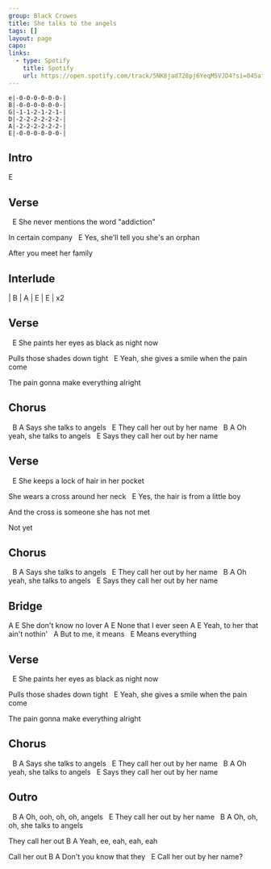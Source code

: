 ```yaml
---
group: Black Crowes
title: She talks to the angels
tags: []
layout: page
capo: 
links: 
  - type: Spotify
    title: Spotify
    url: https://open.spotify.com/track/5NK8jad728pj6YeqM5VJD4?si=045af399c9f84641
---
```


```
e|-0-0-0-0-0-0-|
B|-0-0-0-0-0-0-|
G|-1-1-2-1-2-1-|
D|-2-2-2-2-2-2-|
A|-2-2-2-2-2-2-|
E|-0-0-0-0-0-0-|
```

## Intro
E

## Verse
&nbsp;                             E
She never mentions the word "addiction"

In certain company
&nbsp;                             E
Yes, she'll tell you she's an orphan

After you meet her family

## Interlude
| B   | A   | E   | E   | x2

## Verse
&nbsp;                                E
She paints her eyes as black as night now

Pulls those shades down tight
&nbsp;                                  E
Yeah, she gives a smile when the pain come

The pain gonna make everything alright

## Chorus
&nbsp;                 B       A
Says she talks to angels
&nbsp;                 E
They call her out by her name
&nbsp;                     B        A
Oh yeah, she talks to angels
&nbsp;                      E
Says they call her out by her name

## Verse
&nbsp;                                E
She keeps a lock of hair in her pocket

She wears a cross around her neck
&nbsp;                        E
Yes, the hair is from a little boy

And the cross is someone she has not met

Not yet

## Chorus
&nbsp;                 B       A
Says she talks to angels
&nbsp;                 E
They call her out by her name
&nbsp;                     B        A
Oh yeah, she talks to angels
&nbsp;                      E
Says they call her out by her name

## Bridge
A                  E
She don't know no lover
A                 E
None that I ever seen
A                        E
Yeah, to her that ain't nothin'
&nbsp;       A
But to me, it means
&nbsp;        E
Means everything

## Verse
&nbsp;                                E
She paints her eyes as black as night now

Pulls those shades down tight
&nbsp;                                  E
Yeah, she gives a smile when the pain come

The pain gonna make everything alright

## Chorus
&nbsp;                 B       A
Says she talks to angels
&nbsp;                 E
They call her out by her name
&nbsp;                     B        A
Oh yeah, she talks to angels
&nbsp;                      E
Says they call her out by her name

## Outro
&nbsp;                  B     A
Oh, ooh, oh, oh, angels
&nbsp;                  E
They call her out by her name
&nbsp;                         B      A
Oh, oh, oh, she talks to angels

They call her out
B          A
Yeah, ee, eah, eah, eah

Call her out
B                    A
Don't you know that they
&nbsp;             E
Call her out by her name?

